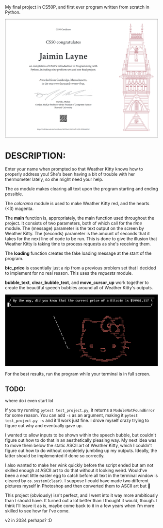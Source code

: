 My final project in CS50P, and first ever program written from scratch in Python.

![certificate](https://github.com/jaim1n/Weather-Kitty/blob/main/CS50P.png?raw=true)

# DESCRIPTION:
Enter your name when prompted so that Weather Kitty knows how to properly address you!
She's been having a bit of trouble with her thermometer lately, so she might need your help.

The *os* module makes clearing all text upon the program starting and ending possible.

The *colorama* module is used to make Weather Kitty red, and the hearts (<3) magenta.

The **main** function is, appropriately, the main function used throughout the project. It consists of two parameters, both of which call for the *time* module.
The (message) parameter is the text output on the screen by Weather Kitty. The (seconds) parameter is the amount of seconds that it takes for the next line of code to be run.
This is done to give the illusion that Weather Kitty is taking time to process requests as she's receiving them.

The **loading** function creates the fake loading message at the start of the program.

**btc_price** is essentially just a rip from a previous problem set that I decided to implement for no real reason. This uses the *requests* module.

**bubble_text**, **clear_bubble_text**, and **move_cursor_up** work together to create the beautiful speech bubbles around all of Weather Kitty's outputs.

![screenshot](https://github.com/jaim1n/Weather-Kitty/blob/main/screenshot.png?raw=true)

For the best results, run the program while your terminal is in full screen.

## TODO:
where do i even start lol

If you try running `pytest test_project.py`, it returns a `ModuleNotFoundError` for some reason.
You can add `-s` as an argument, making it `pytest test_project.py -s` and it'll work just fine.
I drove myself crazy trying to figure out why and eventually gave up.

I wanted to allow inputs to be shown within the speech bubble, but couldn't figure out how to do that in an aesthetically pleasing way.
My next idea was to move them below the static ASCII art of Weather Kitty, which I couldn't figure out how to do without completely jumbling up my outputs.
Ideally, the latter should be implemented if done so correctly.

I also wanted to make her wink quickly before the script ended but am not skilled enough at ASCII art to do that without it looking weird.
Would've been a neat little easter egg to catch before all text in the terminal window is cleared by `os.system(clear)`.
I suppose I could have made two different pictures myself in Photoshop and then converted them to ASCII art but 🤷

This project (obviously) isn't perfect, and I went into it way more ambitiously than I should have. It turned out a lot better than I thought it would, though.
I think I'll leave it as is, maybe come back to it in a few years when I'm more skilled to see how far I've come.

v2 in 2034 perhaps? :D
